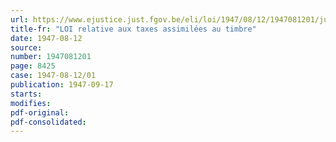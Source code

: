 ```yaml
---
url: https://www.ejustice.just.fgov.be/eli/loi/1947/08/12/1947081201/justel
title-fr: "LOI relative aux taxes assimilées au timbre"
date: 1947-08-12
source:
number: 1947081201
page: 8425
case: 1947-08-12/01
publication: 1947-09-17
starts:
modifies:
pdf-original:
pdf-consolidated:
---
```


